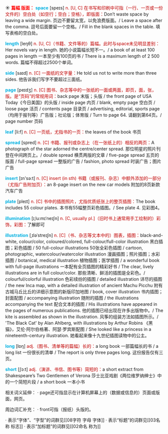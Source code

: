 ☀ <font color="red">**篇幅 版面：**</font>
<font color="sky blue">**space**</font> [speɪs] 
<font color="#c00000">n. [U, C] 在书写和印刷中可指（一行、一页或一份文件的）空白处（如空行；空白；空格），即版面：</font>Don’t waste space by leaving a wide margin. 页边不要留太宽，以免浪费版面。/ Leave a space after the comma. 逗号后面要留一个空格。/ Fill in the blank spaces in the table. 填写表格的空白处。

<font color="sky blue">**length**</font> [leŋθ] 
<font color="#c00000">n. [U, C]（书籍、文件等的）篇幅。此时与space未见明显差别：</font>Her novels vary in length. 她的小说篇幅长短不一。/ a book of at least 100 pages in length 一本至少有100页的书 / There is a maximum length of 2 500 words. 篇幅不得超过2500个单词。

<font color="sky blue">**side**</font> [saɪd] 
<font color="#c00000">n. [C] 一面纸的文字量：</font>He told us not to write more than three sides. 他告诉我们写字不要超过三面纸。

<font color="sky blue">**page**</font> [peɪdӡ] 
<font color="#c00000">n. [C] 图书、杂志等中的一张纸的一面或两面，即页，面，张，版。是“页码”的常规用词：</font>back page 末版；头版 / the front page of USA Today《今日美国》的头版 / inside page 内页 / blank, empty page 空白页 / loose page 活页 / contents page 目录页 / advertising, editorial, sports page（均用于报刊等）广告版；社论版；体育版 / Turn to page 64. 请翻到第64页。/ page number 页码

<font color="sky blue">**leaf**</font> [li:f] 
<font color="#c00000">n. [C] 一页纸，尤指书的一页：</font>the leaves of the book 书页

<font color="sky blue">**spread**</font> [spred] 
<font color="#c00000">n. [C] 书籍、报刊或杂志上（在一张纸上的）相反的两页：</font>A photograph of the star adorned the centre/center spread. 那位明星的照片刊登在中间跨页上。/ double spread 横贯两版的文章 / five-page spread 五页的版面 / full-page spread 一整版的广告 / fashion, photo spread 时装广告；图片广告

<font color="sky blue">**insert**</font> [ɪn'sə:t] 
<font color="#c00000">n. [C] insert (in sth) 书籍（或报刊、杂志）中额外添加的一部分（尤指广告附加页）：</font>an 8-page insert on the new car models 附加的8页新款汽车广告

<font color="sky blue">**plate**</font> [pleɪt] 
<font color="#c00000">n. [C] 书中的插图照片，尤指优质纸张上的整页插图：</font>The book includes 55 colour plates. 本书有55幅整页彩色插图。/ See plate 4. 见彩图4。
          
<font color="sky blue">**illumination**</font> [ɪˌlu:mɪˈneɪʃn]
<font color="#c00000">n. [C, usually pl.]（旧时书上通常用手工绘制的）彩饰，彩图：</font>了解即可
           
<font color="sky blue">**illustration**</font> [ˌɪləˈstreɪʃn]
<font color="#c00000">n. [C]（书、杂志等文本中的）图表，插图：</font>black-and-white, colour/color, coloured/colored, full-colour/full-color illustration 黑白插图；彩色插图 / 50 full-colour illustrations 50张全彩色插图 / cartoon, photographic, watercolour/watercolor illustration 漫画插图；照片插图；水彩插图 / botanical, medical illustration 植物插图；医学插图 / a wonderful book with full-page illustrations 一本配有全页插图的精彩好书 / The clear, lively illustrations are in full colour/color. 那些清晰、鲜活的插图是全彩色。/ colourful/colorful illustration 色彩续纷的插图 / detailed illustration 详尽的插图 / the new Inca map, with a detailed illustration of ancient Machu Picchu 附有古城马丘比丘的详细示意图的新版印加地图 / book, cover illustration 书内插图；封面配图 / accompanying illustration 随附的插图 / the illustrations accompanying the text 配合文本的插图 / His illustrations have appeared in the pages of numerous publications. 他的插图已经出现在许多出版物中。/ The kite is assembled as shown in the illustration. 风筝的组装方法如插图所示。/ 'The Black Cat' by Alan Ahlberg, with illustrations by Arthur Robins 《黑猫》，艾伦·阿尔伯格著、阿瑟·罗宾斯配图 / She looked like a princess in a nineteenth-century illustration. 她看起来像十九世纪插图读物中的公主。

<font color="sky blue">**long**</font> [lɒŋ] 
<font color="#c00000">adj.（图书、清单等的篇幅）长的：</font>a long book 一部篇幅长的书 / a long list 一份很长的清单 / The report is only three pages long. 这份报告仅有三页。

<font color="sky blue">**short**</font> [ʃɔ:t] 
<font color="#c00000">adj.（演讲、书信、图书等）简短的：</font>a short extract from Shakespeare’s Two Gentlemen of Verona 莎士比亚戏剧《两位维罗纳绅士》中的一个简短片段 / a short book 一本小书

相关词义延伸：
· page还可指显示在计算机屏幕上的（数据或信息的）页面或版面，网页。

周边词汇补充：
· front可指（报纸）头版的。

· 表示“字体”、“字型”的词群见[[08字符 字母 字体]]
· 表示“标题”的词群见[[03名称 标志]]
· 表示“加标题”的词群见[[02命名 称为]]
